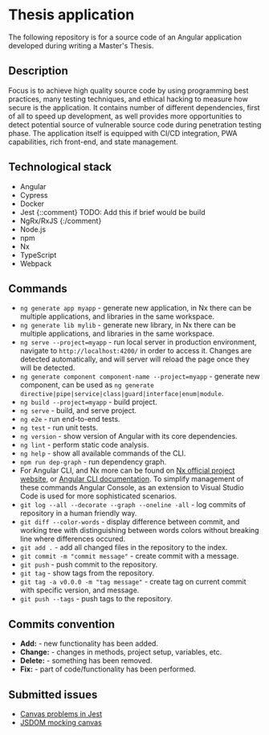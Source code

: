# Thesis application

The following repository is for a source code of an Angular application developed during writing a Master's Thesis.

## Description

Focus is to achieve high quality source code by using programming best practices, many testing techniques, and ethical hacking to measure how secure is the application. It contains number of different dependencies, first of all to speed up development, as well provides more opportunities to detect potential source of vulnerable source code during penetration testing phase. The application itself is equipped with CI/CD integration, PWA capabilities, rich front-end,  and state management.

## Technological stack

+ Angular
+ Cypress
+ Docker
+ Jest
{::comment}
TODO: Add this if brief would be build
+ NgRx/RxJS
{:/comment}
+ Node.js
+ npm
+ Nx
+ TypeScript
+ Webpack

## Commands

+ `ng generate app myapp` - generate new application, in Nx there can be multiple applications, and libraries in the same workspace.
+ `ng generate lib mylib` - generate new library, in Nx there can be multiple applications, and libraries in the same workspace.
+ `ng serve --project=myapp` - run local server in production environment, navigate to `http://localhost:4200/` in order to access it. Changes are detected automatically, and will server will reload the page once they will be detected.
+ `ng generate component component-name --project=myapp` - generate new component, can be used as `ng generate directive|pipe|service|class|guard|interface|enum|module`.
+ `ng build --project=myapp` - build project.
+ `ng serve` - build, and serve project.
+ `ng e2e` - run end-to-end tests.
+ `ng test` - run unit tests.
+ `ng version` - show version of Angular with its core dependencies.
+ `ng lint` - perform static code analysis.
+ `ng help` - show all available commands of the CLI.
+ `npm run dep-graph` - run dependency graph.
+ For Angular CLI, and Nx more can be found on [Nx official project website](https://nrwl.io/nx/guide-nx-workspace), or [Angular CLI documentation](https://angular.io/cli). To simplify management of these commands Angular Console, as an extension to Visual Studio Code is used for more sophisticated scenarios.
+ `git log --all --decorate --graph --oneline -all` - log commits of repository in a human friendly way.
+ `git diff --color-words` - display difference between commit, and working tree with distinguishing between words colors without breaking line where differences occured.
+ `git add .` - add all changed files in the repository to the index.
+ `git commit -m "commit message"` - create commit with a message.
+ `git push` - push commit to the repository.
+ `git tag` - show tags from the repository.
+ `git tag -a v0.0.0 -m "tag message"` - create tag on current commit with specific version, and message.
+ `git push --tags` - push tags to the repository.


## Commits convention

+ **Add:** - new functionality has been added.
+ **Change:** - changes in methods, project setup, variables, etc.
+ **Delete:** - something has been removed.
+ **Fix:** - part of code/functionality has been performed.

## Submitted issues

+ [Canvas problems in Jest](https://github.com/hustcc/jest-canvas-mock/issues/2#issuecomment-468600415)
+ [JSDOM mocking canvas](https://github.com/jsdom/jsdom/issues/1782#issuecomment-468602403)
